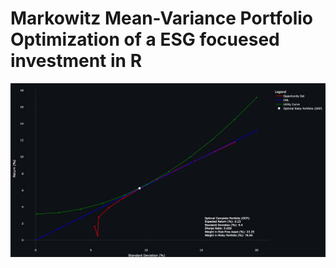 # Markowitz Mean-Variance Portfolio Optimization of a ESG focuesed investment in R 

![test](OCP.png)
